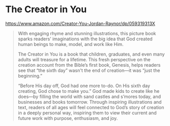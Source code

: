 # The Creator in You

https://www.amazon.com/Creator-You-Jordan-Raynor/dp/059319313X

> With engaging rhyme and stunning illustrations, this picture book sparks readers’ imaginations with the big idea that God created human beings to make, model, and work like Him.
>
> The Creator in You is a book that children, graduates, and even many adults will treasure for a lifetime. This fresh perspective on the creation account from the Bible’s first book, Genesis, helps readers see that “the sixth day” wasn't the end of creation—it was “just the beginning.”
>
> “Before His day off, God had one more to-do. On His sixth day creating, God chose to make you.” God made kids to create like he does—by filling the world with sand castles and s’mores today, and businesses and books tomorrow. Through inspiring illustrations and text, readers of all ages will feel connected to God’s story of creation in a deeply personal way, inspiring them to view their current and future work with purpose, enthusiasm, and joy.
